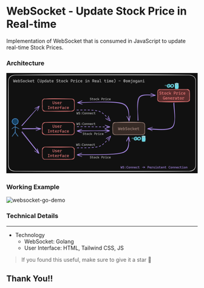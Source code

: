 # WebSocket - Update Stock Price in Real-time
Implementation of WebSocket that is consumed in JavaScript to update real-time Stock Prices.

### Architecture
![architectural_figure](https://github.com/omjogani/websocket-go/blob/master/websocket-go-stock-price-update-architecture.png?raw=true "Architectural Figure")

### Working Example
   
![websocket-go-demo](https://github.com/omjogani/websocket-go/assets/72139914/91181ba1-4a34-405f-9bfa-f6206342335b)

### Technical Details

---
- Technology
    - WebSocket: Golang
    - User Interface: HTML, Tailwind CSS, JS 


>If you found this useful, make sure to give it a star 🌟
## Thank You!!
